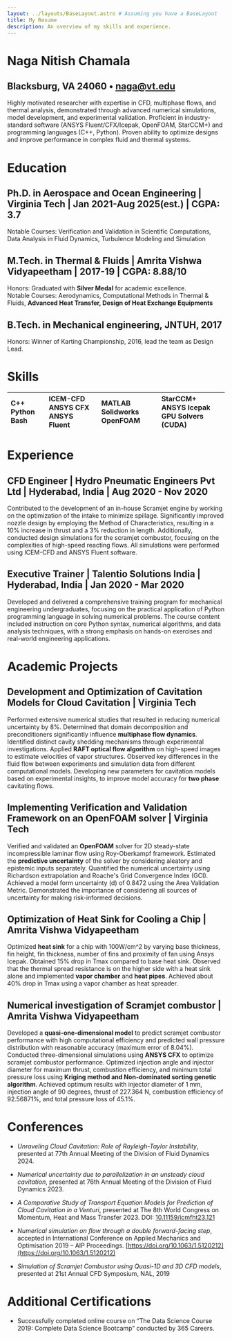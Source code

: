 ```yaml
---
layout: ../layouts/BaseLayout.astro # Assuming you have a BaseLayout
title: My Resume
description: An overview of my skills and experience.
---
```

# Naga Nitish Chamala

## Blacksburg, VA 24060 • naga@vt.edu

Highly motivated researcher with expertise in CFD, multiphase flows, and thermal analysis, demonstrated through advanced numerical simulations, model development, and experimental validation. Proficient in industry-standard software (ANSYS Fluent/CFX/Icepak, OpenFOAM, StarCCM+) and programming languages (C++, Python). Proven ability to optimize designs and improve performance in complex fluid and thermal systems.

# Education

## **Ph.D. in Aerospace and Ocean Engineering | Virginia Tech | Jan 2021-Aug 2025(est.) | CGPA: 3.7**

Notable Courses: Verification and Validation in Scientific Computations, Data Analysis in Fluid Dynamics, Turbulence Modeling and Simulation

## **M.Tech. in Thermal & Fluids | Amrita Vishwa Vidyapeetham | 2017-19 | CGPA: 8.88/10**

Honors: Graduated with **Silver Medal** for academic excellence.  
Notable Courses: Aerodynamics, Computational Methods in Thermal & Fluids, **Advanced Heat Transfer, Design of Heat Exchange Equipments**

## **B.Tech. in Mechanical engineering, JNTUH, 2017**

Honors: Winner of Karting Championship, 2016, lead the team as Design Lead.

# Skills

| C++ Python Bash | ICEM-CFD ANSYS CFX ANSYS Fluent | MATLAB Solidworks OpenFOAM | StarCCM+ ANSYS Icepak GPU Solvers (CUDA) |
| :---- | :---- | :---- | :---- |

# Experience

## **CFD Engineer | Hydro Pneumatic Engineers Pvt Ltd | Hyderabad, India | Aug 2020 \- Nov 2020**

Contributed to the development of an in-house Scramjet engine by working on the optimization of the intake to minimize spillage.  Significantly improved nozzle design by employing the Method of Characteristics, resulting in a 10% increase in thrust and a 3% reduction in length. Additionally, conducted design simulations for the scramjet combustor, focusing on the complexities of high-speed reacting flows. All simulations were performed using ICEM-CFD and ANSYS Fluent software.

## **Executive Trainer | Talentio Solutions India | Hyderabad, India | Jan 2020 \- Mar 2020**

Developed and delivered a comprehensive training program for mechanical engineering undergraduates, focusing on the practical application of Python programming language in solving numerical problems. The course content included instruction on core Python syntax, numerical algorithms, and data analysis techniques, with a strong emphasis on hands-on exercises and real-world engineering applications.

# Academic Projects

## **Development and Optimization of Cavitation Models for Cloud Cavitation | Virginia Tech**

Performed extensive numerical studies that resulted in reducing numerical uncertainty by 8%. Determined that domain decomposition and preconditioners significantly influence **multiphase flow dynamics**. Identified distinct cavity shedding mechanisms through experimental investigations. Applied **RAFT optical flow algorithm** on high-speed images to estimate velocities of vapor structures. Observed key differences in the fluid flow between experiments and simulation data from different computational models. Developing new parameters for cavitation models based on experimental insights, to improve model accuracy for **two phase** cavitating flows.

## **Implementing Verification and Validation Framework on an OpenFOAM solver | Virginia Tech**

Verified and validated an **OpenFOAM** solver for 2D steady-state incompressible laminar flow using Roy-Oberkampf framework. Estimated the **predictive uncertainty** of the solver by considering aleatory and epistemic inputs separately. Quantified the numerical uncertainty using Richardson extrapolation and Roache's Grid Convergence Index (GCI). Achieved a model form uncertainty (d) of 0.8472 using the Area Validation Metric. Demonstrated the importance of considering all sources of uncertainty for making risk-informed decisions.

## **Optimization of Heat Sink for Cooling a Chip | Amrita Vishwa Vidyapeetham**

Optimized **heat sink** for a chip with 100W/cm^2 by varying base thickness, fin height, fin thickness, number of fins and proximity of fan using Ansys Icepak. Obtained 15% drop in Tmax compared to base heat sink. Observed that the thermal spread resistance is on the higher side with a heat sink alone and implemented **vapor chamber** and **heat pipes**. Achieved about 40% drop in Tmax using a vapor chamber as heat spreader.

## **Numerical investigation of Scramjet combustor | Amrita Vishwa Vidyapeetham**

Developed a **quasi-one-dimensional model** to predict scramjet combustor performance with high computational efficiency and predicted wall pressure distribution with reasonable accuracy (maximum error of 8.04%). Conducted three-dimensional simulations using **ANSYS CFX** to optimize scramjet combustor performance. Optimized injection angle and injector diameter for maximum thrust, combustion efficiency, and minimum total pressure loss using **Kriging method and Non-dominated sorting genetic algorithm**. Achieved optimum results with injector diameter of 1 mm, injection angle of 90 degrees, thrust of 227.364 N, combustion efficiency of 92.56871%, and total pressure loss of 45.1%. 

# Conferences

* *Unraveling Cloud Cavitation: Role of Rayleigh-Taylor Instability*, presented at 77th Annual Meeting of the Division of Fluid Dynamics 2024\.

* *Numerical uncertainty due to parallelization in an unsteady cloud cavitation*, presented at 76th Annual Meeting of the Division of Fluid Dynamics 2023\.  
* *A Comparative Study of Transport Equation Models for Prediction of Cloud Cavitation in a Venturi*, presented at The 8th World Congress on Momentum, Heat and Mass Transfer 2023\. DOI: [10.11159/icmfht23.121](http://dx.doi.org/10.11159/icmfht23.121)

* *Numerical simulation on flow through a double forward-facing step*, accepted in International Conference on Applied Mechanics and Optimisation 2019 – AIP Proceedings. [https://doi.org/10.1063/1.5120212](https://doi.org/10.1063/1.5120212)

* *Simulation of Scramjet Combustor using Quasi-1D and 3D CFD models*, presented at 21st Annual CFD Symposium, NAL, 2019

# Additional Certifications

* Successfully completed online course on “The Data Science Course 2019: Complete Data Science Bootcamp” conducted by 365 Careers.
